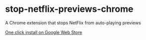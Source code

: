 # stop-netflix-previews-chrome
A Chrome extension that stops NetFlix from auto-playing previews

[One click install on Google Web Store](https://chrome.google.com/webstore/detail/stop-netfflix-previews/gmdijfdhcomiabonldahmphoengpeadi)
